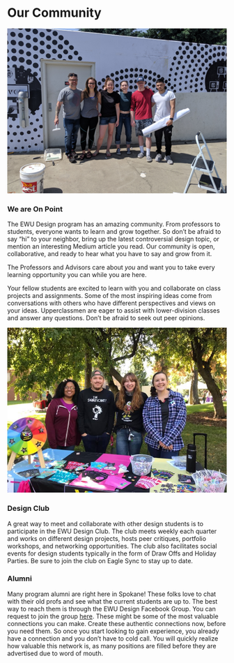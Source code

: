 # Our Community

![](../.gitbook/assets/group.jpg)

### **We are On Point**

The EWU Design program has an amazing community. From professors to students, everyone wants to learn and grow together. So don’t be afraid to say “hi” to your neighbor, bring up the latest controversial design topic, or mention an interesting Medium article you read. Our community is open, collaborative, and ready to hear what you have to say and grow from it.

The Professors and Advisors care about _you_ and want you to take every learning opportunity you can while you are here.

Your fellow students are excited to learn with you and collaborate on class projects and assignments. Some of the most inspiring ideas come from conversations with others who have different perspectives and views on your ideas. Upperclassmen are eager to assist with lower-division classes and answer any questions. Don’t be afraid to seek out peer opinions.

![](../.gitbook/assets/design-club.jpg)

### **Design Club**

A great way to meet and collaborate with other design students is to participate in the EWU Design Club. The club meets weekly each quarter and works on different design projects, hosts peer critiques, portfolio workshops, and networking opportunities. The club also facilitates social events for design students typically in the form of Draw Offs and Holiday Parties. Be sure to join the club on Eagle Sync to stay up to date.

### **Alumni**

Many program alumni are right here in Spokane! These folks love to chat with their old profs and see what the current students are up to. The best way to reach them is through the EWU Design Facebook Group. You can request to join the group [here](https://www.facebook.com/groups/vcd.ewu/?ref=bookmarks). These might be some of the most valuable connections you can make. Create these authentic connections now, before you need them. So once you start looking to gain experience, you already have a connection and you don’t have to cold call. You will quickly realize how valuable this network is, as many positions are filled before they are advertised due to word of mouth.

